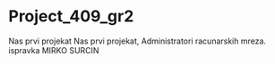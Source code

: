 # Project_409_gr2
Nas prvi projekat
Nas prvi projekat, Administratori racunarskih mreza.
ispravka MIRKO SURCIN
